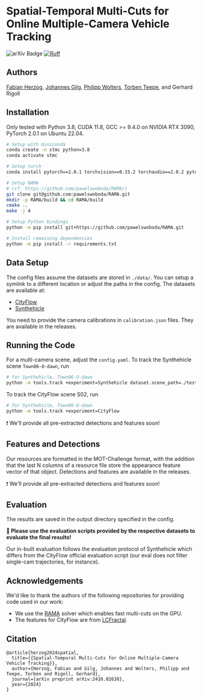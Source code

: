 # Spatial-Temporal Multi-Cuts for Online Multiple-Camera Vehicle Tracking
![[arXiv Badge](https://img.shields.io/badge/Paper-arXiv.2410.02638-b31b1b.svg)](https://arxiv.org/abs/2410.02638)
[![Ruff](https://img.shields.io/endpoint?url=https://raw.githubusercontent.com/astral-sh/ruff/main/assets/badge/v2.json)](https://github.com/astral-sh/ruff)

## Authors

[Fabian Herzog](https://github.com/fubel), [Johannes Gilg](https://github.com/Blueblue4), [Philipp Wolters](https://github.com/phi-wol), [Torben Teepe](https://github.com/tteepe/), and Gerhard Rigoll

## Installation

Only tested with Python 3.8, CUDA 11.8, GCC >= 9.4.0 on NVIDIA RTX 3090, PyTorch 2.0.1 on Ubuntu 22.04.

```bash
# Setup with miniconda
conda create -n stmc python=3.8
conda activate stmc

# Setup torch
conda install pytorch==2.0.1 torchvision==0.15.2 torchaudio==2.0.2 pytorch-cuda=11.8 -c pytorch -c nvidia

# Setup RAMA
# (cf. https://github.com/pawelswoboda/RAMA/)
git clone git@github.com:pawelswoboda/RAMA.git
mkdir -p RAMA/build && cd RAMA/build
cmake ..
make -j 4

# Setup Python bindings
python -m pip install git+https://github.com/pawelswoboda/RAMA.git

# Install remaining dependencies
python -m pip install -r requirements.txt
```

## Data Setup

The config files assume the datasets are stored in `./data/`. You can setup a symlink to a different location or adjust the paths in the config. The datasets are available at:

* [CityFlow](https://www.aicitychallenge.org)
* [Synthehicle](https://github.com/fubel/synthehicle)

You need to provide the camera calibrations in `calibration.json` files. They are available in the releases.

## Running the Code

For a multi-camera scene, adjust the `config.yaml`. To track the Synthehicle scene `Town06-O-dawn`, run

```bash
# for Synthehicle, Town06-O-dawn
python -m tools.track +experiment=Synthehicle dataset.scene_path=./test/Town06-O-dawn/
```

To track the CityFlow scene S02, run

```bash
# for Synthehicle, Town06-O-dawn
python -m tools.track +experiment=CityFlow
```

❗️ We'll provide all pre-extracted detections and features soon!

## Features and Detections

Our resources are formatted in the MOT-Challenge format, with the addition that the last N columns of a resource file store the appearance feature vector of that object. Detections and features are available in the releases.

❗️ We'll provide all pre-extracted detections and features soon!

## Evaluation

The results are saved in the output directory specified in the config. 

**🚨 Please use the evaluation scripts provided by the respective datasets to evaluate the final results!**

Our in-built evaluation follows the evaluation protocol of Synthehicle which differs from the CityFlow official evaluation script (our eval does not filter single-cam trajectories, for instance). 

## Acknowledgements

We'd like to thank the authors of the following repositories for providing code used in our work:

* We use the [RAMA](https://github.com/pawelswoboda/RAMA.git) solver which enables fast multi-cuts on the GPU.
* The features for CityFlow are from [LCFractal](https://github.com/LCFractal/AIC21-MTMC).

## Citation

```
@article{herzog2024spatial,
  title={{Spatial-Temporal Multi-Cuts for Online Multiple-Camera Vehicle Tracking}},
  author={Herzog, Fabian and Gilg, Johannes and Wolters, Philipp and Teepe, Torben and Rigoll, Gerhard},
  journal={arXiv preprint arXiv:2410.02638},
  year={2024}
}
```

